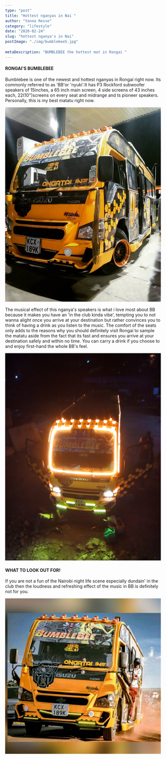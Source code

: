 ```yaml
---
type: "post"
title: "Hottest nganyas in Nai "
author: "Yanna Resse"
category: "lifestyle"
date: "2020-02-24"
slug: "hottest nganya's in Nai"
postImage: "./img/bumblebee5.jpg"

metaDescription: "BUMBLEBEE the hottest mat in Rongai "
---
```


#### RONGAI'S BUMBLEBEE

Bumblebee is one of the newest and hottest nganyas in Rongai right now. Its commonly referred to as 'BB'or 'nyuki'.It has P3 Rockford subwoofer speakers of 15inches, a 65 inch main screen, 4 side screens of 43 inches each, 22(10")screens on every seat and midrange and ts pioneer speakers. Personally, this is my best matatu right now.

![BumbleBee ](./img/bumblebee3.jpg)

The musical effect of this nganya's speakers is what i love most about BB because it makes you have an 'in the club kinda vibe', tempting you to not wanna alight once you arrive at your destination but rather convinces you to think of having a drink as you listen to the music. The comfort of the seats only adds to the reasons why you should definitely visit Rongai to sample the matatu aside from the fact that its fast and ensures you arrive at your destination safely and within no time. You can carry a drink if you choose to and enjoy first-hand the whole BB's feel.

![Bumble Bee Night Mode](./img/bumblebee2.jpg)

#### WHAT TO LOOK OUT FOR!

If you are not a fun of the Nairobi night life scene especially dundain' in the club then the loudness and refreshing effect of the music in BB is definitely not for you.

![Bumble Bee Rongai](./img/bumblebee.jpg)

